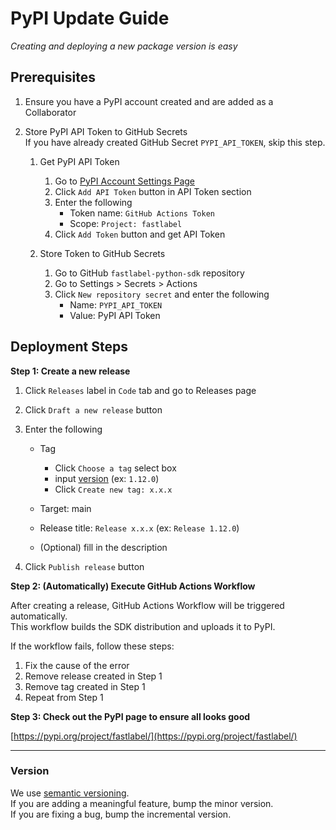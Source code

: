 # PyPI Update Guide

_Creating and deploying a new package version is easy_

## Prerequisites

1. Ensure you have a PyPI account created and are added as a Collaborator

2. Store PyPI API Token to GitHub Secrets  
    If you have already created GitHub Secret `PYPI_API_TOKEN`, skip this step.

    1. Get PyPI API Token  
        1. Go to [PyPI Account Settings Page](https://pypi.org/manage/account/)
        2. Click `Add API Token` button in API Token section
        3. Enter the following
            - Token name: `GitHub Actions Token`
            - Scope: `Project: fastlabel`
        4. Click `Add Token` button and get API Token

    2. Store Token to GitHub Secrets
        1. Go to GitHub `fastlabel-python-sdk` repository
        2. Go to Settings > Secrets > Actions
        3. Click `New repository secret` and enter the following
            - Name: `PYPI_API_TOKEN`
            - Value: PyPI API Token

## Deployment Steps

**Step 1: Create a new release**

1. Click `Releases` label in `Code` tab and go to Releases page

2. Click `Draft a new release` button

3. Enter the following
    - Tag
        - Click `Choose a tag` select box
        - input [version](#version) (ex: `1.12.0`)
        - Click `Create new tag: x.x.x`

    - Target: main

    - Release title: `Release x.x.x` (ex: `Release 1.12.0`)

    - (Optional) fill in the description

4. Click `Publish release` button

**Step 2: (Automatically) Execute GitHub Actions Workflow**

After creating a release, GitHub Actions Workflow will be triggered automatically.  
This workflow builds the SDK distribution and uploads it to PyPI.

If the workflow fails, follow these steps:
1. Fix the cause of the error
2. Remove release created in Step 1
3. Remove tag created in Step 1
4. Repeat from Step 1

**Step 3: Check out the PyPI page to ensure all looks good**

[https://pypi.org/project/fastlabel/](https://pypi.org/project/fastlabel/)


---
### Version
We use [semantic versioning](https://packaging.python.org/guides/distributing-packages-using-setuptools/#semantic-versioning-preferred).  
If you are adding a meaningful feature, bump the minor version.  
If you are fixing a bug, bump the incremental version.
